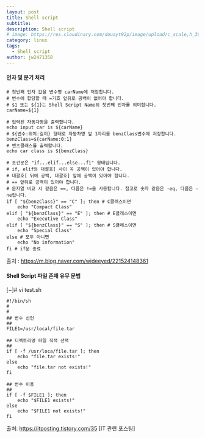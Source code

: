 ```yaml
---
layout: post
title: Shell script
subtitle: 
description: Shell script
# image: https://res.cloudinary.com/douayt92p/image/upload/c_scale,h_399,q_auto,w_700/v1593004373/pixabay/me-nots-5302712_1920_ktf3cg.jpg
category: linux
tags:
  - Shell script
author: jw2471358
---
```


#### 인자 및 분기 처리

```
# 첫번째 인자 값을 변수명 carName에 저장합니다.
# 변수에 할당할 때 =기호 앞뒤로 공백이 없어야 합니다.
# $1 또는 ${1}는 Shell Script Name뒤 첫번째 인자를 의미합니다.
carName=${1}

# 입력된 자동차명을 출력합니다.
echo input car is ${carName}
# ${변수:위치:길이} 형태로 자동차명 앞 1자리를 benzClass변수에 저장합니다.
benzClass=${carName:0:1}
# 벤츠클래스를 출력합니다.
echo car class is ${benzClass}

# 조건문은 "if...elif...else...fi" 형태입니다.
# if, elif와 대괄호[ 사이 꼭 공백이 있어야 합니다.
# 대괄호[ 뒤에 공백, 대괄호] 앞에 공백이 있어야 합니다.
# == 앞뒤로 공백이 있어야 합니다.
# 문자열 비교 시 같음은 ==, 다름은 !=을 사용합니다. 참고로 숫자 같음은 -eq, 다름은 -ne입니다.
if [ "${benzClass}" == "C" ]; then # C클래스이면
    echo "Compact Class" 
elif [ "${benzClass}" == "E" ]; then # E클래스이면
    echo "Executive Class"
elif [ "${benzClass}" == "S" ]; then # S클래스이면
    echo "Special Class" 
else # 모두 아니면
    echo "No information" 
fi # if문 종료
```

출처 : https://m.blog.naver.com/wideeyed/221524148361


#### Shell Script 파일 존재 유무 문법

[~]# vi test.sh
```
#!/bin/sh
#
#
## 변수 선언
##
FILE1=/usr/local/file.tar

## 디렉토리명 파일 직적 선택
##
if [ -f /usr/loca/file.tar ]; then
    echo "file.tar exists!"
else 
    echo "file.tar not exists!"
fi

## 변수 이용
##
if [ -f $FILE1 ]; then
    echo "$FILE1 exists!"
else 
    echo "$FILE1 not exists!"
fi
```

출처: https://itposting.tistory.com/35 [IT 관련 포스팅]


